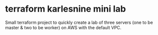 # terraform karlesnine mini lab

Small terraform project to quickly create a lab of three servers (one to be master & two to be worker) on AWS with the default VPC.